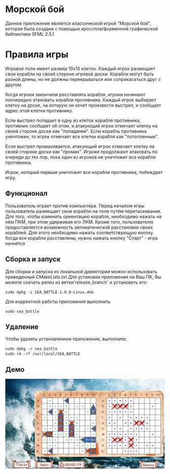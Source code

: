 # Морской бой
Данное приложение является классической игрой "Морской бой", которая была создана с помощью кроссплатформенной графической библиотеки SFML 2.5.1

# Правила игры
Игровое поле имеет размер 10x10 клеток. Каждый игрок размещает свои корабли на своей стороне игровой доски. Корабли могут быть разной длины, но не должны перекрываться или соприкасаться друг с другом.

Когда игроки закончили расставлять корабли, игроки начинают поочередно атаковать корабли противника. Каждый игрок выбирает клетку на доске, на которую он хочет произвести выстрел, и сообщает адрес этой клетки противнику.

Если выстрел попадает в одну из клеток корабля противника, противник сообщает об этом, и атакующий игрок отмечает клетку на своей стороне доски как "попадание". Если корабль противника уничтожен, то игрок отмечает все клетки корабля как "потопленные".

Если выстрел промахивается, атакующий игрок отмечает клетку на своей стороне доски как "промах". Игроки продолжают атаковать по очереди до тех пор, пока один из игроков не уничтожит все корабли противника.

Игрок, который первым уничтожит все корабли противника, побеждает игру.

## Функционал
Пользователь играет против компьютера.
Перед началом игры пользователь размещает свои корабли на поле путём перетаскивания. Для того, чтобы изменить ориентацию корабля, необходимо нажать на нём ПКМ, при этом удерживая его ЛКМ. Кроме того, пользователю предоставляется возможность автоматической расстановки своих кораблей. Для этого необходимо нажать соответствующую кнопку. Когда все корабли расставлены, нужно нажать кнопку "Старт" - игра начнётся

## Сборка и запуск
Для сборки и запуска из локальной директории можно использовать приведенный CMakeLists.txt
Для установки приложения на Ваш ПК, Вы можете скачать релиз из ветки'release_branch' и установить его:
```
sudo dpkg -i SEA_BATTLE-1.0.0-Linux.deb
```
Для корректной работы приложения выполнить
```
sudo sea_battle
```

## Удаление
Чтобы удалить установленное приложение, выполните:
```
sudo dpkg -r sea_battle
sudo rm -rf /usr/local/SEA_BATTLE
```

## Демо
![Alt text](https://github.com/SerpentDragon/SeaBattle-SFML/blob/master/Demo/demo.png)

